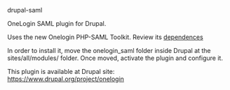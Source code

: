 drupal-saml

OneLogin SAML plugin for Drupal.

Uses the new Onelogin PHP-SAML Toolkit. Review its [dependences](https://github.com/onelogin/php-saml#dependences)

In order to install it, move the onelogin_saml folder inside Drupal at the sites/all/modules/ folder. Once moved, activate the plugin and configure it.

This plugin is available at Drupal site: https://www.drupal.org/project/onelogin
